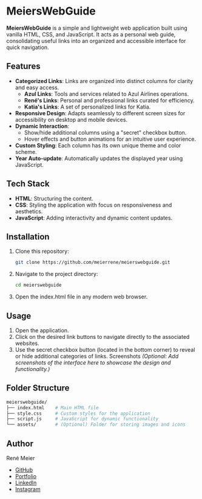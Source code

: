 # MeiersWebGuide

**MeiersWebGuide** is a simple and lightweight web application built using vanilla HTML, CSS, and JavaScript. It acts as a personal web guide, consolidating useful links into an organized and accessible interface for quick navigation.

## Features

- **Categorized Links**: Links are organized into distinct columns for clarity and easy access.
  - **Azul Links**: Tools and services related to Azul Airlines operations.
  - **René's Links**: Personal and professional links curated for efficiency.
  - **Katia's Links**: A set of personalized links for Katia.
- **Responsive Design**: Adapts seamlessly to different screen sizes for accessibility on desktop and mobile devices.
- **Dynamic Interaction**:
  - Show/hide additional columns using a "secret" checkbox button.
  - Hover effects and button animations for an intuitive user experience.
- **Custom Styling**: Each column has its own unique theme and color scheme.
- **Year Auto-update**: Automatically updates the displayed year using JavaScript.

## Tech Stack

- **HTML**: Structuring the content.
- **CSS**: Styling the application with focus on responsiveness and aesthetics.
- **JavaScript**: Adding interactivity and dynamic content updates.

## Installation

1. Clone this repository:

   ```bash
   git clone https://github.com/meierrene/meierswebguide.git
   ```

2. Navigate to the project directory:
   ```bash
   cd meierswebguide
   ```
3. Open the index.html file in any modern web browser.

## Usage

1. Open the application.
2. Click on the desired link buttons to navigate directly to the associated websites.
3. Use the secret checkbox button (located in the bottom corner) to reveal or hide additional categories of links.
   Screenshots
   _(Optional: Add screenshots of the interface here to showcase the design and functionality.)_

## Folder Structure

```graphql
meierswebguide/
├── index.html    # Main HTML file
├── style.css     # Custom styles for the application
├── script.js     # JavaScript for dynamic functionality
└── assets/       # (Optional) Folder for storing images and icons
```

## Author

René Meier

- [GitHub](https://github.com/meierrene)
- [Portfolio](https://portfolio.renemeier.info/)
- [LinkedIn](https://www.linkedin.com/in/renemeierdev/)
- [Instagram](https://www.instagram.com/renemeier.de/)
